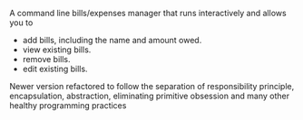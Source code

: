 A command line bills/expenses manager that runs interactively and allows you to

- add bills, including the name and amount owed.
- view existing bills.
- remove bills.
- edit existing bills.

Newer version refactored to follow the separation of responsibility principle, encapsulation, abstraction, eliminating primitive obsession and many other healthy programming practices
